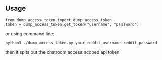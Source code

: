
Usage
-----

    from dump_access_token import dump_access_token
    token = dump_access_token.get_token("username", "password")

or using command line:

    python3 ./dump_access_token.py your_reddit_username reddit_password

then it spits out the chatroom access scoped api token